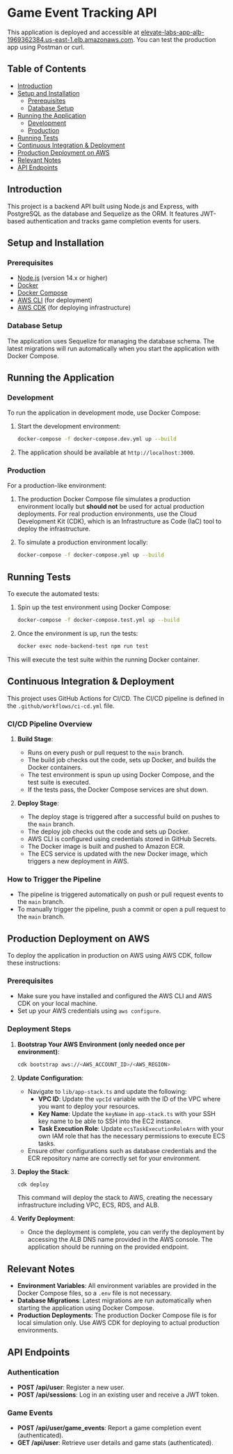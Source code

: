 # Game Event Tracking API

This application is deployed and accessible at [elevate-labs-app-alb-1969362384.us-east-1.elb.amazonaws.com](elevate-labs-app-alb-1969362384.us-east-1.elb.amazonaws.com). You can test the production app using Postman or curl.

## Table of Contents
- [Introduction](#introduction)
- [Setup and Installation](#setup-and-installation)
  - [Prerequisites](#prerequisites)
  - [Database Setup](#database-setup)
- [Running the Application](#running-the-application)
  - [Development](#development)
  - [Production](#production)
- [Running Tests](#running-tests)
- [Continuous Integration & Deployment](#continuous-integration--deployment)
- [Production Deployment on AWS](#production-deployment-on-aws)
- [Relevant Notes](#relevant-notes)
- [API Endpoints](#api-endpoints)

## Introduction
This project is a backend API built using Node.js and Express, with PostgreSQL as the database and Sequelize as the ORM. It features JWT-based authentication and tracks game completion events for users.

## Setup and Installation

### Prerequisites
- [Node.js](https://nodejs.org/en/) (version 14.x or higher)
- [Docker](https://www.docker.com/)
- [Docker Compose](https://docs.docker.com/compose/)
- [AWS CLI](https://aws.amazon.com/cli/) (for deployment)
- [AWS CDK](https://aws.amazon.com/cdk/) (for deploying infrastructure)

### Database Setup
The application uses Sequelize for managing the database schema. The latest migrations will run automatically when you start the application with Docker Compose.

## Running the Application

### Development
To run the application in development mode, use Docker Compose:

1. Start the development environment:
   ```bash
   docker-compose -f docker-compose.dev.yml up --build
   ```
2. The application should be available at `http://localhost:3000`.

### Production
For a production-like environment:

1. The production Docker Compose file simulates a production environment locally but **should not** be used for actual production deployments. For real production environments, use the Cloud Development Kit (CDK), which is an Infrastructure as Code (IaC) tool to deploy the infrastructure.

2. To simulate a production environment locally:
   ```bash
   docker-compose -f docker-compose.yml up --build
   ```

## Running Tests
To execute the automated tests:

1. Spin up the test environment using Docker Compose:
   ```bash
   docker-compose -f docker-compose.test.yml up --build
   ```
2. Once the environment is up, run the tests:
   ```bash
   docker exec node-backend-test npm run test
   ```
This will execute the test suite within the running Docker container.

## Continuous Integration & Deployment

This project uses GitHub Actions for CI/CD. The CI/CD pipeline is defined in the `.github/workflows/ci-cd.yml` file.

### CI/CD Pipeline Overview

1. **Build Stage**:
   - Runs on every push or pull request to the `main` branch.
   - The build job checks out the code, sets up Docker, and builds the Docker containers.
   - The test environment is spun up using Docker Compose, and the test suite is executed.
   - If the tests pass, the Docker Compose services are shut down.

2. **Deploy Stage**:
   - The deploy stage is triggered after a successful build on pushes to the `main` branch.
   - The deploy job checks out the code and sets up Docker.
   - AWS CLI is configured using credentials stored in GitHub Secrets.
   - The Docker image is built and pushed to Amazon ECR.
   - The ECS service is updated with the new Docker image, which triggers a new deployment in AWS.

### How to Trigger the Pipeline
- The pipeline is triggered automatically on push or pull request events to the `main` branch.
- To manually trigger the pipeline, push a commit or open a pull request to the `main` branch.

## Production Deployment on AWS

To deploy the application in production on AWS using AWS CDK, follow these instructions:

### Prerequisites
- Make sure you have installed and configured the AWS CLI and AWS CDK on your local machine.
- Set up your AWS credentials using `aws configure`.

### Deployment Steps

1. **Bootstrap Your AWS Environment (only needed once per environment)**:
   ```bash
   cdk bootstrap aws://<AWS_ACCOUNT_ID>/<AWS_REGION>
   ```

2. **Update Configuration**:
   - Navigate to `lib/app-stack.ts` and update the following:
     - **VPC ID**: Update the `vpcId` variable with the ID of the VPC where you want to deploy your resources.
     - **Key Name**: Update the `keyName` in `app-stack.ts` with your SSH key name to be able to SSH into the EC2 instance.
     - **Task Execution Role**: Update `ecsTaskExecutionRoleArn` with your own IAM role that has the necessary permissions to execute ECS tasks.
   - Ensure other configurations such as database credentials and the ECR repository name are correctly set for your environment.

3. **Deploy the Stack**:
   ```bash
   cdk deploy
   ```
   This command will deploy the stack to AWS, creating the necessary infrastructure including VPC, ECS, RDS, and ALB.

4. **Verify Deployment**:
   - Once the deployment is complete, you can verify the deployment by accessing the ALB DNS name provided in the AWS console. The application should be running on the provided endpoint.

## Relevant Notes

- **Environment Variables**: All environment variables are provided in the Docker Compose files, so a `.env` file is not necessary.
- **Database Migrations**: Latest migrations are run automatically when starting the application using Docker Compose.
- **Production Deployments**: The production Docker Compose file is for local simulation only. Use AWS CDK for deploying to actual production environments.

## API Endpoints

### Authentication
- **POST /api/user**: Register a new user.
- **POST /api/sessions**: Log in an existing user and receive a JWT token.

### Game Events
- **POST /api/user/game_events**: Report a game completion event (authenticated).
- **GET /api/user**: Retrieve user details and game stats (authenticated).
